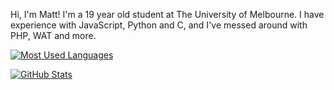 Hi, I'm Matt!
I'm a 19 year old student at The University of Melbourne.
I have experience with JavaScript, Python and C, and I've messed around with PHP, WAT and more.

[![Most Used Languages](https://github-readme-stats.vercel.app/api/top-langs/?username=Matt-DESTROYER&theme=gruvbox_light)](https://github.com/Matt-DESTROYER)

[![GitHub Stats](https://github-readme-stats.vercel.app/api?username=Matt-DESTROYER&show_icons=true&count_private=true&theme=gruvbox_light)](https://github.com/Matt-DESTROYER)
